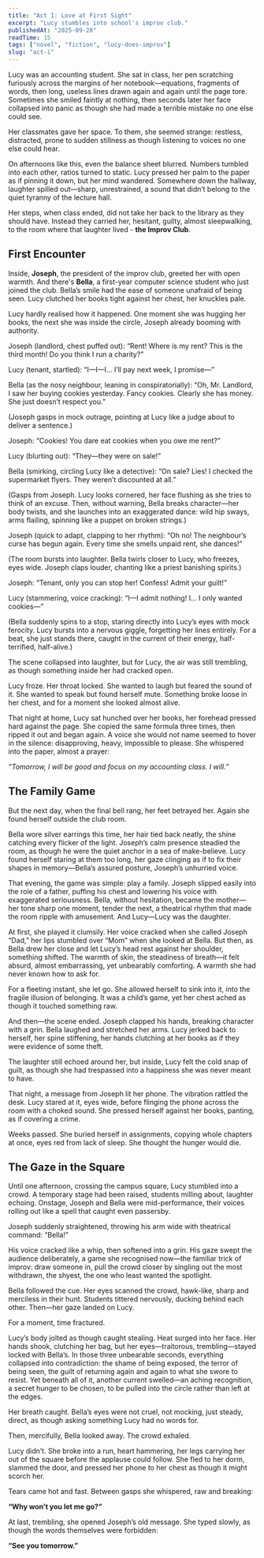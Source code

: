 ```yaml
---
title: "Act I: Love at First Sight" 
excerpt: "Lucy stumbles into school's improv club." 
publishedAt: "2025-09-28" 
readTime: 15
tags: ["novel", "fiction", "lucy-does-improv"] 
slug: "act-i" 
---
```


Lucy was an accounting student. She sat in class, her pen scratching furiously across the margins of her notebook—equations, fragments of words, then long, useless lines drawn again and again until the page tore. Sometimes she smiled faintly at nothing, then seconds later her face collapsed into panic as though she had made a terrible mistake no one else could see.  

Her classmates gave her space. To them, she seemed strange: restless, distracted, prone to sudden stillness as though listening to voices no one else could hear.  

On afternoons like this, even the balance sheet blurred. Numbers tumbled into each other, ratios turned to static. Lucy pressed her palm to the paper as if pinning it down, but her mind wandered. Somewhere down the hallway, laughter spilled out—sharp, unrestrained, a sound that didn’t belong to the quiet tyranny of the lecture hall.  

Her steps, when class ended, did not take her back to the library as they should have. Instead they carried her, hesitant, guilty, almost sleepwalking, to the room where that laughter lived - **the Improv Club**.


## First Encounter

Inside, **Joseph**, the president of the improv club, greeted her with open warmth. And there's **Bella**, a first-year computer science student who just joined the club. Bella’s smile had the ease of someone unafraid of being seen. Lucy clutched her books tight against her chest, her knuckles pale.  

Lucy hardly realised how it happened. One moment she was hugging her books, the next she was inside the circle, Joseph already booming with authority.

Joseph (landlord, chest puffed out): “Rent! Where is my rent? This is the third month! Do you think I run a charity?”

Lucy (tenant, startled): “I—I—I… I’ll pay next week, I promise—”

Bella (as the nosy neighbour, leaning in conspiratorially): “Oh, Mr. Landlord, I saw her buying cookies yesterday. Fancy cookies. Clearly she has money. She just doesn’t respect you.”

(Joseph gasps in mock outrage, pointing at Lucy like a judge about to deliver a sentence.)

Joseph: “Cookies! You dare eat cookies when you owe me rent?”

Lucy (blurting out): “They—they were on sale!”

Bella (smirking, circling Lucy like a detective): “On sale? Lies! I checked the supermarket flyers. They weren’t discounted at all.”

(Gasps from Joseph. Lucy looks cornered, her face flushing as she tries to think of an excuse. Then, without warning, Bella breaks character—her body twists, and she launches into an exaggerated dance: wild hip sways, arms flailing, spinning like a puppet on broken strings.)

Joseph (quick to adapt, clapping to her rhythm): “Oh no! The neighbour’s curse has begun again. Every time she smells unpaid rent, she dances!”

(The room bursts into laughter. Bella twirls closer to Lucy, who freezes, eyes wide. Joseph claps louder, chanting like a priest banishing spirits.)

Joseph: “Tenant, only you can stop her! Confess! Admit your guilt!”

Lucy (stammering, voice cracking): “I—I admit nothing! I… I only wanted cookies—”

(Bella suddenly spins to a stop, staring directly into Lucy’s eyes with mock ferocity. Lucy bursts into a nervous giggle, forgetting her lines entirely. For a beat, she just stands there, caught in the current of their energy, half-terrified, half-alive.)

The scene collapsed into laughter, but for Lucy, the air was still trembling, as though something inside her had cracked open.

Lucy froze. Her throat locked. She wanted to laugh but feared the sound of it. She wanted to speak but found herself mute. Something broke loose in her chest, and for a moment she looked almost alive.  

That night at home, Lucy sat hunched over her books, her forehead pressed hard against the page. She copied the same formula three times, then ripped it out and began again. A voice she would not name seemed to hover in the silence: disapproving, heavy, impossible to please. She whispered into the paper, almost a prayer:  

*“Tomorrow, I will be good and focus on my accounting class. I will.”*  


## The Family Game

But the next day, when the final bell rang, her feet betrayed her. Again she found herself outside the club room.  

Bella wore silver earrings this time, her hair tied back neatly, the shine catching every flicker of the light. Joseph’s calm presence steadied the room, as though he were the quiet anchor in a sea of make-believe. Lucy found herself staring at them too long, her gaze clinging as if to fix their shapes in memory—Bella’s assured posture, Joseph’s unhurried voice.

That evening, the game was simple: play a family. Joseph slipped easily into the role of a father, puffing his chest and lowering his voice with exaggerated seriousness. Bella, without hesitation, became the mother—her tone sharp one moment, tender the next, a theatrical rhythm that made the room ripple with amusement. And Lucy—Lucy was the daughter.

At first, she played it clumsily. Her voice cracked when she called Joseph “Dad,” her lips stumbled over “Mom” when she looked at Bella. But then, as Bella drew her close and let Lucy’s head rest against her shoulder, something shifted. The warmth of skin, the steadiness of breath—it felt absurd, almost embarrassing, yet unbearably comforting. A warmth she had never known how to ask for.

For a fleeting instant, she let go. She allowed herself to sink into it, into the fragile illusion of belonging. It was a child’s game, yet her chest ached as though it touched something raw.

And then—the scene ended. Joseph clapped his hands, breaking character with a grin. Bella laughed and stretched her arms. Lucy jerked back to herself, her spine stiffening, her hands clutching at her books as if they were evidence of some theft.

The laughter still echoed around her, but inside, Lucy felt the cold snap of guilt, as though she had trespassed into a happiness she was never meant to have. 

That night, a message from Joseph lit her phone. The vibration rattled the desk. Lucy stared at it, eyes wide, before flinging the phone across the room with a choked sound. She pressed herself against her books, panting, as if covering a crime.  

Weeks passed. She buried herself in assignments, copying whole chapters at once, eyes red from lack of sleep. She thought the hunger would die.  


##  The Gaze in the Square

Until one afternoon, crossing the campus square, Lucy stumbled into a crowd. A temporary stage had been raised, students milling about, laughter echoing. Onstage, Joseph and Bella were mid-performance, their voices rolling out like a spell that caught even passersby.

Joseph suddenly straightened, throwing his arm wide with theatrical command:
“Bella!”

His voice cracked like a whip, then softened into a grin. His gaze swept the audience deliberately, a game she recognised now—the familiar trick of improv: draw someone in, pull the crowd closer by singling out the most withdrawn, the shyest, the one who least wanted the spotlight.

Bella followed the cue. Her eyes scanned the crowd, hawk-like, sharp and merciless in their hunt. Students tittered nervously, ducking behind each other. Then—her gaze landed on Lucy.

For a moment, time fractured.

Lucy’s body jolted as though caught stealing. Heat surged into her face. Her hands shook, clutching her bag, but her eyes—traitorous, trembling—stayed locked with Bella’s. In those three unbearable seconds, everything collapsed into contradiction: the shame of being exposed, the terror of being seen, the guilt of returning again and again to what she swore to resist. Yet beneath all of it, another current swelled—an aching recognition, a secret hunger to be chosen, to be pulled into the circle rather than left at the edges.

Her breath caught. Bella’s eyes were not cruel, not mocking, just steady, direct, as though asking something Lucy had no words for.

Then, mercifully, Bella looked away. The crowd exhaled.

Lucy didn’t. She broke into a run, heart hammering, her legs carrying her out of the square before the applause could follow. She fled to her dorm, slammed the door, and pressed her phone to her chest as though it might scorch her.

Tears came hot and fast. Between gasps she whispered, raw and breaking:

**“Why won’t you let me go?”**

At last, trembling, she opened Joseph’s old message. She typed slowly, as though the words themselves were forbidden:  

**“See you tomorrow.”**